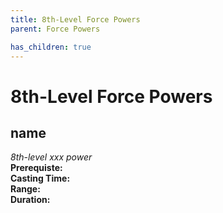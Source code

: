```yaml
---
title: 8th-Level Force Powers
parent: Force Powers

has_children: true
---
```

# 8th-Level Force Powers

## name	
*8th-level xxx power*
<br>**Prerequiste:** 
<br>**Casting Time:** 
<br>**Range:** 
<br>**Duration:** 
